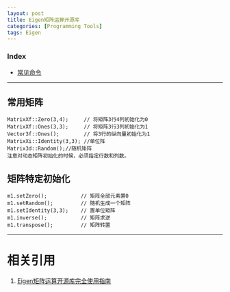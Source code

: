 ```yaml
---
layout: post
title: Eigen矩阵运算开源库
categories: [Programming Tools]
tags: Eigen
---
```


### Index
<!-- TOC -->
- [常见命令](#常见命令)
<!-- /TOC -->

---
## 常用矩阵
```
MatrixXf::Zero(3,4);     // 将矩阵3行4列初始化为0
MatrixXf::Ones(3,3);     // 将矩阵3行3列初始化为1
Vector3f::Ones();        // 将3行的纵向量初始化为1
MatrixXi::Identity(3,3); //单位阵
Matrix3d::Random();//随机矩阵
注意对动态矩阵初始化的时候，必须指定行数和列数。
```

## 矩阵特定初始化
```
m1.setZero();           // 矩阵全部元素置0 
m1.setRandom();         // 随机生成一个矩阵 
m1.setIdentity(3,3);    // 置单位矩阵 
m1.inverse();           // 矩阵求逆 
m1.transpose();         // 矩阵转置 
```


---
# 相关引用
1. [Eigen矩阵运算开源库完全使用指南](https://www.e-learn.cn/content/qita/781840)